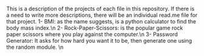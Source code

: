 This is a description of the projects of each file in this repository. If there is a need to write more descriptions, there will be an individual read.me file for that project.
1- BMI: as the name suggests, is a python calculator to find the body mass 
index.\n
2- Rock-Paper-Scissors: is the popular game rock paper scissors where you 
play against the computer.\n
3- Password Generator: It asks for how hard you want it to be, then 
generate one using the random module. \n

